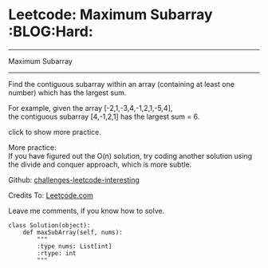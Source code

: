 # Leetcode: Maximum Subarray     :BLOG:Hard:


---

Maximum Subarray  

---

Find the contiguous subarray within an array (containing at least one number) which has the largest sum.  

For example, given the array [-2,1,-3,4,-1,2,1,-5,4],  
the contiguous subarray [4,-1,2,1] has the largest sum = 6.  

click to show more practice.  

More practice:  
If you have figured out the O(n) solution, try coding another solution using the divide and conquer approach, which is more subtle.  

Github: [challenges-leetcode-interesting](https://github.com/DennyZhang/challenges-leetcode-interesting/tree/master/maximum-subarray)  

Credits To: [Leetcode.com](https://leetcode.com/problems/maximum-subarray/description/)  

Leave me comments, if you know how to solve.  

    class Solution(object):
        def maxSubArray(self, nums):
            """
            :type nums: List[int]
            :rtype: int
            """